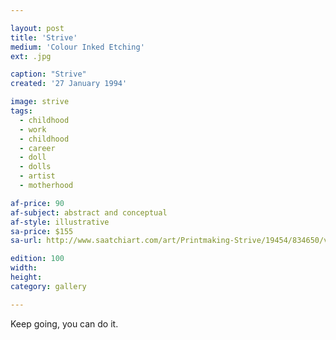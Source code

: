 ```yaml
---

layout: post
title: 'Strive'
medium: 'Colour Inked Etching'
ext: .jpg

caption: "Strive"
created: '27 January 1994'

image: strive
tags:
  - childhood
  - work
  - childhood
  - career
  - doll
  - dolls
  - artist
  - motherhood

af-price: 90
af-subject: abstract and conceptual
af-style: illustrative
sa-price: $155
sa-url: http://www.saatchiart.com/art/Printmaking-Strive/19454/834650/view

edition: 100
width:
height:
category: gallery

---
```

Keep going, you can do it.
